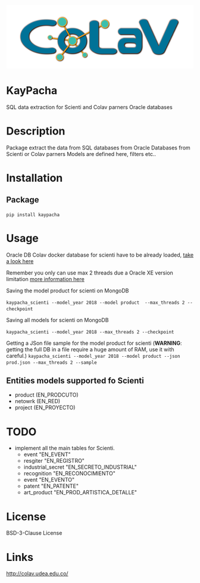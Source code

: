 <center><img src="https://raw.githubusercontent.com/colav/colav.github.io/master/img/Logo.png"/></center>

# KayPacha
SQL data extraction for Scienti and Colav parners  Oracle databases

# Description
Package extract the data from SQL databases from Oracle Databases from Scienti or Colav parners
Models are defined here, filters etc..

# Installation

## Package
`pip install kaypacha`


# Usage
Oracle DB Colav docker database for scienti have to be already loaded, [take a look here](https://github.com/colav/oracle-docker)

Remember you only can use max 2 threads due a Oracle XE version limitation [more information here](https://docs.oracle.com/en/database/oracle/oracle-database/18/xeinl/licensing-restrictions.html)

Saving the model product for scienti on MongoDB

`
kaypacha_scienti --model_year 2018 --model product  --max_threads 2 --checkpoint
`

Saving all models for scienti on MongoDB

`
kaypacha_scienti --model_year 2018 --max_threads 2 --checkpoint
`

Getting a JSon file sample for the model product for scienti (**WARNING**: getting the full DB in a file require a huge amount of RAM, use it with careful.)
`
kaypacha_scienti --model_year 2018 --model product --json prod.json --max_threads 2 --sample
`

## Entities models supported fo Scienti
* product (EN_PRODCUTO)
* netowrk (EN_RED)
* project (EN_PROYECTO)

# TODO
* implement all the main tables for Scienti.
  * event "EN_EVENT"
  * resgiter "EN_REGISTRO"
  * industrial_secret "EN_SECRETO_INDUSTRIAL"
  * recognition "EN_RECONOCIMIENTO"
  * event "EN_EVENTO"
  * patent "EN_PATENTE"
  * art_product "EN_PROD_ARTISTICA_DETALLE"

# License
BSD-3-Clause License 

# Links
http://colav.udea.edu.co/



